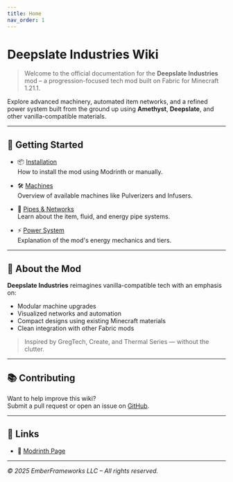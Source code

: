 ```yaml
---
title: Home
nav_order: 1
---
```

# Deepslate Industries Wiki

> Welcome to the official documentation for the **Deepslate Industries** mod – a progression-focused tech mod built on Fabric for Minecraft 1.21.1.

Explore advanced machinery, automated item networks, and a refined power system built from the ground up using **Amethyst**, **Deepslate**, and other vanilla-compatible materials.

---

## 🚀 Getting Started

- 📦 [Installation](installation.md)  
  How to install the mod using Modrinth or manually.

- 🛠️ [Machines](machines.md)  
  Overview of available machines like Pulverizers and Infusers.

- 🔄 [Pipes & Networks](pipes.md)  
  Learn about the item, fluid, and energy pipe systems.

- ⚡ [Power System](power.md)  
  Explanation of the mod's energy mechanics and tiers.

---

## 🧱 About the Mod

**Deepslate Industries** reimagines vanilla-compatible tech with an emphasis on:

- Modular machine upgrades  
- Visualized networks and automation  
- Compact designs using existing Minecraft materials  
- Clean integration with other Fabric mods

> Inspired by GregTech, Create, and Thermal Series — without the clutter.

---

## 📚 Contributing

Want to help improve this wiki?  
Submit a pull request or open an issue on [GitHub](https://github.com/ReynnSolaris/DeepslateIndustries).

---

## 🔗 Links

- 🧪 [Modrinth Page](https://modrinth.com/mod/deepslate-industries)  

---

*© 2025 EmberFrameworks LLC – All rights reserved.*
